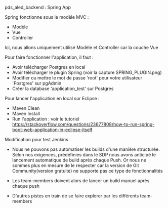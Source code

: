 pds_aled_backend : Spring App

Spring fonctionne sous le modèle MVC :
- Modèle
- Vue
- Controller

Ici, nous allons uniquement utilisé Modèle et Controller car la couche Vue

Pour faire fonctionner l'application, il faut :
- Avoir télécharger Postgres en local
- Avoir télécharger le plugin Spring (voir la capture SPRING_PLUGIN.png)
- Modifier ou mettre le mot de passe 'root' pour votre utilisateur 'Postgres' sur pgAdmin
- Créer la database 'application_test' sur Postgres


Pour lancer l'application en local sur Eclipse :
- Maven Clean
- Maven Install
- Run l'application : voir le tutoriel https://stackoverflow.com/questions/23677808/how-to-run-spring-boot-web-application-in-eclipse-itself

Modification pour test Jenkins

- Nous ne pouvons pas automatiser les builds d'une manière structurée. Selon nos exigences, prédéfinies dans le SDP nous avons anticipé le lancement automatique de build après chaque Push. Or nous ne sommes plus en mesure de le respecter car la version de Git Community(version gratuite) ne supporte pas ce type de fonctionnalités

- Les team-members doivent alors de lancer un build manuel après chaque push
- D'autres pistes en train de se faire explorer par les différents team-members

